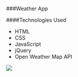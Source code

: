 ###Weather App

####Technologies Used
* HTML
* CSS
* JavaScript
* jQuery
* Open Weather Map API

![](https://media.giphy.com/media/jsm7XMcyeTFJE4vHzO/giphy.gif)